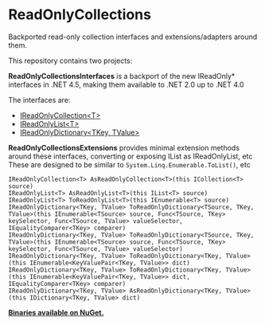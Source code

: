 ReadOnlyCollections
===================

Backported read-only collection interfaces and extensions/adapters around them.

This repository contains two projects:

**ReadOnlyCollectionsInterfaces** is a backport of the new IReadOnly* interfaces in .NET 4.5, making them available to .NET 2.0 up to .NET 4.0

The interfaces are:

- [IReadOnlyCollection&lt;T&gt;](http://msdn.microsoft.com/en-us/library/hh192385.aspx)
- [IReadOnlyList&lt;T&gt;](http://msdn.microsoft.com/en-us/library/hh881542.aspx)
- [IReadOnlyDictionary&lt;TKey, TValue&gt;](http://msdn.microsoft.com/en-us/library/hh136548.aspx)

**ReadOnlyCollectionsExtensions** provides minimal extension methods around these interfaces, converting or exposing IList<T> as IReadOnlyList<T>, etc
These are designed to be similar to `System.Linq.Enumerable.ToList()`, etc

```
IReadOnlyCollection<T> AsReadOnlyCollection<T>(this ICollection<T> source)
IReadOnlyList<T> AsReadOnlyList<T>(this IList<T> source)
IReadOnlyList<T> ToReadOnlyList<T>(this IEnumerable<T> source)
IReadOnlyDictionary<TKey, TValue> ToReadOnlyDictionary<TSource, TKey, TValue>(this IEnumerable<TSource> source, Func<TSource, TKey> keySelector, Func<TSource, TValue> valueSelector, IEqualityComparer<TKey> comparer)
IReadOnlyDictionary<TKey, TValue> ToReadOnlyDictionary<TSource, TKey, TValue>(this IEnumerable<TSource> source, Func<TSource, TKey> keySelector, Func<TSource, TValue> valueSelector)
IReadOnlyDictionary<TKey, TValue> ToReadOnlyDictionary<TKey, TValue>(this IEnumerable<KeyValuePair<TKey, TValue>> dict)
IReadOnlyDictionary<TKey, TValue> ToReadOnlyDictionary<TKey, TValue>(this IEnumerable<KeyValuePair<TKey, TValue>> dict, IEqualityComparer<TKey> comparer)
IReadOnlyDictionary<TKey, TValue> AsReadOnlyDictionary<TKey, TValue>(this IDictionary<TKey, TValue> dict)
```

[**Binaries available on NuGet.**](https://nuget.org/packages?q=ReadOnlyCollection)
